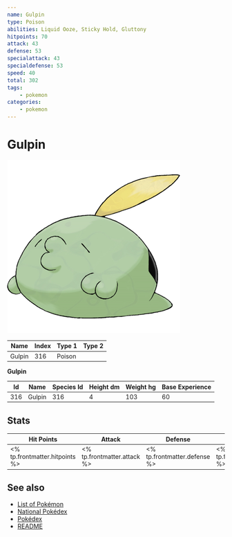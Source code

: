 ```yaml
---
name: Gulpin
type: Poison
abilities: Liquid Ooze, Sticky Hold, Gluttony
hitpoints: 70
attack: 43
defense: 53
specialattack: 43
specialdefense: 53
speed: 40
total: 302
tags:
    - pokemon
categories:
    - pokemon
---
```


# Gulpin


![Gulpin](images/316.png)

| **Name** | **Index** | **Type 1** | **Type 2** |
|----|----|----|----|
| Gulpin | 316 | Poison  |  |

**Gulpin** 




| **Id** | **Name** | **Species Id** | **Height dm** | **Weight hg** | **Base Experience** |
|--------|----------|----------------|------------|------------|---------------------|
| 316 | Gulpin | 316 | 4 | 103 | 60 |



## Stats

| **Hit Points** | **Attack** | **Defense** | **Special Attack** | **Special Defense** | **Speed** | **Total** |
|----------------|------------|-------------|--------------------|---------------------|-----------|-----------|
| <% tp.frontmatter.hitpoints %> | <% tp.frontmatter.attack %> | <% tp.frontmatter.defense %> | <% tp.frontmatter.specialattack %> | <% tp.frontmatter.specialdefense %> | <% tp.frontmatter.speed %> | <% tp.frontmatter.total %> |

## See also

- [List of Pokémon](../pokemon.md)
- [National Pokédex](../national_pokedex.md)
- [Pokédex](../pokedex.md)
- [README](../README.md)
